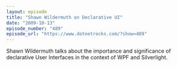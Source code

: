 ```yaml
---
layout: episode
title: "Shawn Wildermuth on Declarative UI"
date: "2009-10-13"
episode_number: "489"
episode_url: "https://www.dotnetrocks.com/?show=489"
---
```


Shawn Wildermuth talks about the importance and significance of declarative User Interfaces in the context of WPF and Silverlight.
